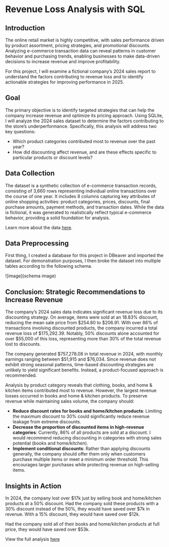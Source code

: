 # Revenue Loss Analysis with SQL

## Introduction 

The online retail market is highly competitive, with sales performance driven by product assortment, pricing strategies, and promotional discounts. Analyzing e-commerce transaction data can reveal patterns in customer behavior and purchasing trends, enabling businesses to make data-driven decisions to increase revenue and improve profitability.

For this project, I will examine a fictional company’s 2024 sales report to understand the factors contributing to revenue loss and to identify actionable strategies for improving performance in 2025.

## Goal 

The primary objective is to identify targeted strategies that can help the company increase revenue and optimize its pricing approach. Using SQLite, I will analyze the 2024 sales dataset to determine the factors contributing to the store’s underperformance. Specifically, this analysis will address two key questions:
- Which product categories contributed most to revenue over the past year?
- How did discounting affect revenue, and are these effects specific to particular products or discount levels?

## Data Collection 

The dataset is a synthetic collection of e-commerce transaction records, consisting of 3,660 rows representing individual online transactions over the course of one year. It includes 8 columns capturing key attributes of online shopping activities: product categories, prices, discounts, final purchase amounts, payment methods, and transaction dates. While the data is fictional, it was generated to realistically reflect typical e-commerce behavior, providing a solid foundation for analysis.

Learn more about the data [here](https://www.kaggle.com/datasets/steve1215rogg/e-commerce-dataset). 

## Data Preprocessing

First thing, I created a database for this project in DBeaver and imported the dataset. For demonstration purposes, I then broke the dataset into multiple tables according to the following schema. 

![image](schema image)

## Conclusion: Strategic Recommendations to Increase Revenue

The company’s 2024 sales data indicates significant revenue loss due to its discounting strategy. On average, items were sold at an 18.83% discount, reducing the mean sale price from $254.80 to $206.91. With over 86% of transactions involving discounted products, the company incurred a total revenue loss of $175,292.39. Notably, 50% discounts alone accounted for over $55,000 of this loss, representing more than 30% of the total revenue lost to discounts.

The company generated $757,278.08 in total revenue in 2024, with monthly earnings ranging between $51,915 and $76,034. Since revenue does not exhibit strong seasonal patterns, time-based discounting strategies are unlikely to yield significant benefits. Instead, a product-focused approach is recommended.

Analysis by product category reveals that clothing, books, and home & kitchen items contributed most to revenue. However, the largest revenue losses occurred in books and home & kitchen products. To preserve revenue while maintaining sales volume, the company should:
- **Reduce discount rates for books and home/kitchen products**: Limiting the maximum discount to 30% could significantly reduce revenue leakage from extreme discounts.
- **Decrease the proportion of discounted items in high-revenue categories**: Currently, 86% of all products are sold at a discount. I would recommend reducing discounting in categories with strong sales potential (books and home/kitchen).
- **Implement conditional discounts**: Rather than applying discounts generally, the company should offer them only when customers purchase multiple items or meet a minimum order threshold. This encourages larger purchases while protecting revenue on high-selling items.

## Insights in Action 

In 2024, the company lost over $17k just by selling book and home/kitchen products at a 50% discount. Had the company sold these products with a 30% discount instead of the 50%, they would have saved over $7k in revenue. With a 15% discount, they would have saved over $12k. 

Had the company sold all of their books and home/kitchen products at full price, they would have saved over $53k. 

View the full analysis [here]()